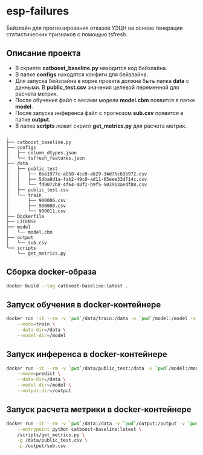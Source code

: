 # esp-failures
Бейзлайн для прогнозирования отказов УЭЦН на основе генерации статистических признаков с помощью tsfresh.

## Описание проекта
- В скрипте **catboost_baseline.py** находится код бейзлайна.
- В папке **configs** находятся конфиги для бейзлайна.
- Для запуска бейзлайна в корне проекта должна быть папка **data** с данными. В **public_test.csv** значения целевой переменной для расчета метрик.
- После обучения файл с весами модели **model.cbm** появится в папке **model**.
- После запуска инференса файл с прогнозом **sub.csv** появится в папке **output**.
- В папке **scripts** лежит скрипт **get_metrics.py** для расчета метрик.
```
.
├── catboost_baseline.py
├── configs
│   ├── column_dtypes.json
│   └── tsfresh_features.json
├── data
│   ├── public_test
│   │   ├── 0ba1977c-a858-4cc0-a629-34d75c83b972.csv
│   │   ├── 5dba9d1a-fab2-49c0-ad11-65eee33d714c.csv
│   │   └── fd9072b8-4f64-40f2-b9f5-503913aedf88.csv
│   ├── public_test.csv
│   └── train
│       ├── 900006.csv
│       ├── 900008.csv
│       └── 900011.csv
├── Dockerfile
├── LICENSE
├── model
│   └── model.cbm
├── output
│   └── sub.csv
└── scripts
    └── get_metrics.py
```

## Сборка docker-образа
```bash
docker build --tag catboost-baseline:latest .
```

## Запуск обучения в docker-контейнере
```bash
docker run -it --rm -v `pwd`/data/train:/data -v `pwd`/model:/model -v `pwd`/output:/output catboost-baseline:latest \
    --mode=train \
    --data-dir=/data \
    --model-dir=/model
```

## Запуск инференса в docker-контейнере
```bash
docker run -it --rm -v `pwd`/data/public_test:/data -v `pwd`/model:/model -v `pwd`/output:/output catboost-baseline:latest \
    --mode=predict \
    --data-dir=/data \
    --model-dir=/model \
    --output-dir=/output
```

## Запуск расчета метрики в docker-контейнере
```bash
docker run -it --rm -v `pwd`/data:/data -v `pwd`/output:/output -v `pwd`/scripts:/scripts \
    --entrypoint python catboost-baseline:latest \
    /scripts/get_metrics.py \
    -g /data/public_test.csv \
    -p /output/sub.csv
```

